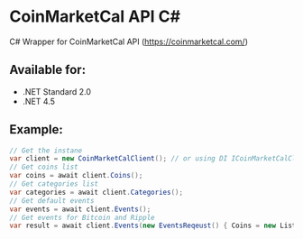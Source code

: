# CoinMarketCal API C#

C# Wrapper for CoinMarketCal API (https://coinmarketcal.com/) 

## Available for:
- .NET Standard 2.0
- .NET 4.5

## Example:
```csharp
// Get the instane
var client = new CoinMarketCalClient(); // or using DI ICoinMarketCalClient
// Get coins list
var coins = await client.Coins();
// Get categories list
var categories = await client.Categories();
// Get default events
var events = await client.Events();
// Get events for Bitcoin and Ripple
var result = await client.Events(new EventsReqeust() { Coins = new List<string>() { "Bitcoin (BTC)", "Ripple (XRP)"} });
  
```
